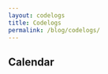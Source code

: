 ```yaml
---
layout: codelogs
title: Codelogs
permalink: /blog/codelogs/
---
```


## Calendar

<section id="calendar-table">

</section>
